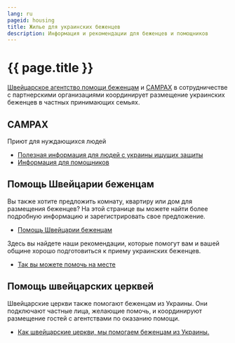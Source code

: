 ```yaml
---
lang: ru
pageid: housing
title: Жилье для украинских беженцев
description: Информация и рекомендации для беженцев и помощников
---
```

# {{ page.title }}


[Швейцарское агентство помощи беженцам](https://www.fluechtlingshilfe.ch/aktiv-werden/fuer-ukrainische-gefluechtete) и [CAMPAX](https://campax.org)
в сотрудничестве с партнерскими организациями координирует размещение украинских беженцев в частных принимающих семьях. 


## CAMPAX
Приют для нуждающихся людей

- [Полезная информация для людей с украины ищущих защиты](https://campax.org/infos-fuer-ukraine-fluechtende/)
- [Информация для помощников](https://campax.org/standwithukraine-infos-fur-helfende/)


## Помощь Швейцарии беженцам
Вы также хотите предложить комнату, квартиру или дом для размещения беженцев? На этой странице вы можете найти более подробную информацию и зарегистрировать свое предложение.

- [Помощь Швейцарии беженцам](https://www.fluechtlingshilfe.ch/aktiv-werden/fuer-ukrainische-gefluechtete)

Здесь вы найдете наши рекомендации, которые помогут вам и вашей общине хорошо подготовиться к приему украинских беженцев.

- [Так вы можете помочь на месте](https://www.fluechtlingshilfe.ch/aktiv-werden/fuer-ukrainische-gefluechtete/so-koennen-sie-lokal-helfen)


## Помощь швейцарских церквей
Швейцарские церкви также помогают беженцам из Украины.
Они подключают частные лица, желающие помочь, и координируют размещение гостей с агентствами по оказанию помощи.

- [Как швейцарские церкви, мы помогаем беженцам из Украины.](https://kirchen-helfen.ch)
